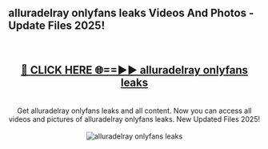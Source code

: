 <h2>alluradelray onlyfans leaks Videos And Photos - Update Files 2025!</h2>
<br>
<div align="center">
<h2><a href="https://linkcuts.com/hfmhzwbr" rel="nofollow">🔴 CLICK HERE 🌐==►► alluradelray onlyfans leaks</a></h2>
<br>
Get alluradelray onlyfans leaks and all content. Now you can access all videos and pictures of alluradelray onlyfans leaks. New Updated Files 2025!
<br>
<br>
<a href="https://linkcuts.com/hfmhzwbr" rel="nofollow" data-target="animated-image.originalLink"><img src="https://i.ibb.co.com/WyWwxjT/player-gif2.gif" alt="alluradelray onlyfans leaks" style="max-width: 100%; display: inline-block;" data-target="animated-image.originalImage"></a>
</div>
<br>